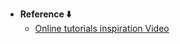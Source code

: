 - **Reference ⬇️**
  - [Online tutorials inspiration Video](https://youtu.be/OGQTueiKhnU?si=9T08mn8bWFuthArz)
